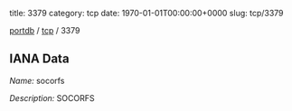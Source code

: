 title: 3379
category: tcp
date: 1970-01-01T00:00:00+0000
slug: tcp/3379

[portdb](/) / [tcp](/category/tcp.html) / 3379


## IANA Data

_Name:_ socorfs

_Description:_ SOCORFS


